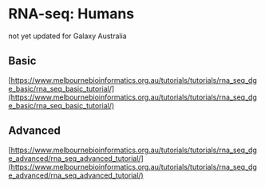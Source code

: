 # RNA-seq: Humans

<ss>not yet updated for Galaxy Australia</ss>

## Basic

[https://www.melbournebioinformatics.org.au/tutorials/tutorials/rna_seq_dge_basic/rna_seq_basic_tutorial/](https://www.melbournebioinformatics.org.au/tutorials/tutorials/rna_seq_dge_basic/rna_seq_basic_tutorial/)


## Advanced

[https://www.melbournebioinformatics.org.au/tutorials/tutorials/rna_seq_dge_advanced/rna_seq_advanced_tutorial/](https://www.melbournebioinformatics.org.au/tutorials/tutorials/rna_seq_dge_advanced/rna_seq_advanced_tutorial/)
